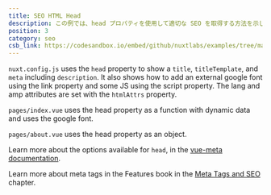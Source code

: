 ```yaml
---
title: SEO HTML Head
description: この例では、head プロパティを使用して適切な SEO を取得する方法を示します。
position: 3
category: seo
csb_link: https://codesandbox.io/embed/github/nuxtlabs/examples/tree/master/seo/seo-html-head?fontsize=14&hidenavigation=1&module=%2Fnuxt.config.js&theme=dark&view=editor
---
```


<example-intro></example-intro>

`nuxt.config.js` uses the `head` property to show a `title`, `titleTemplate`, and `meta` including `description`. It also shows how to add an external google font using the link property and some JS using the script property. The lang and amp attributes are set with the `htmlAttrs` property.

`pages/index.vue` uses the head property as a function with dynamic data and uses the google font.

`pages/about.vue` uses the head property as an object.

<base-alert type="next">

Learn more about the options available for `head`, in the [vue-meta documentation](https://vue-meta.nuxtjs.org/api/#metainfo-properties).

</base-alert>

<base-alert type="next">

Learn more about meta tags in the Features book in the [Meta Tags and SEO](/docs/2.x/features/meta-tags-seo) chapter.

</base-alert>

<code-sandbox :src="csb_link"></code-sandbox>
